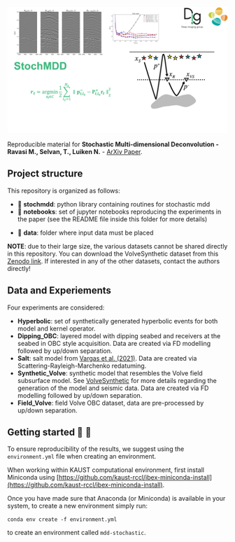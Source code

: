 ![MDD-StochasticSolvers](https://github.com/DIG-Kaust/MDD-StochasticSolvers/blob/main/logo.png)

Reproducible material for **Stochastic Multi-dimensional Deconvolution -
Ravasi M., Selvan, T., Luiken N.** - [ArXiv Paper](https://arxiv.org/abs/2202.04486).


## Project structure
This repository is organized as follows:

- :open_file_folder: **stochmdd**: python library containing routines for stochastic mdd
- :open_file_folder: **notebooks**: set of jupyter notebooks reproducing the experiments in the paper (see the README file inside this folder for more details)
* :open_file_folder: **data**: folder where input data must be placed

**NOTE**: due to their large size, the various datasets cannot be shared directly in this repository. You can download the VolveSynthetic dataset from this [Zenodo link](https://zenodo.org/record/6572286#.Yotw7XUzbds).  If interested in any of the other datasets, contact the authors directly!


## Data and Experiements

Four experiments are considered:

* **Hyperbolic**: set of synthetically generated hyperbolic events for both model and kernel operator.
* **Dipping_OBC**: layered model with dipping seabed and receivers at the seabed in OBC style acquisition. 
  Data are created via FD modelling followed by up/down separation.
* **Salt**: salt model from [Vargas et al. (2021)](https://library.seg.org/doi/full/10.1190/geo2020-0939.1). 
  Data are created via Scattering-Rayleigh-Marchenko redatuming.
* **Synthetic_Volve**: synthetic model that resembles the Volve field subsurface model. See [VolveSynthetic](https://github.com/DIG-Kaust/VolveSynthetic)
  for more details regarding the generation of the model and seismic data. Data are created via FD modelling followed by up/down separation.
* **Field_Volve**: field Volve OBC dataset, data are pre-processed by up/down separation.


## Getting started :space_invader: :robot:
To ensure reproducibility of the results, we suggest using the `environment.yml` file when creating an environment.

When working within KAUST computational environment, first install Miniconda using [https://github.com/kaust-rccl/ibex-miniconda-install](https://github.com/kaust-rccl/ibex-miniconda-install).

Once you have made sure that Anaconda (or Miniconda) is available in your system, to create a new environment simply run:

```
conda env create -f environment.yml
```

to create an environment called `mdd-stochastic`.
